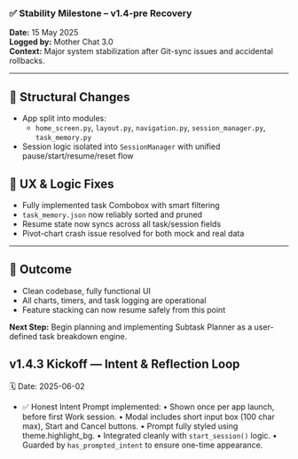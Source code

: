 ### ✅ Stability Milestone – v1.4-pre Recovery
**Date:** 15 May 2025  
**Logged by:** Mother Chat 3.0  
**Context:** Major system stabilization after Git-sync issues and accidental rollbacks.

---

## 🔧 Structural Changes
- App split into modules:
  - `home_screen.py`, `layout.py`, `navigation.py`, `session_manager.py`, `task_memory.py`
- Session logic isolated into `SessionManager` with unified pause/start/resume/reset flow

## 🧠 UX & Logic Fixes
- Fully implemented task Combobox with smart filtering
- `task_memory.json` now reliably sorted and pruned
- Resume state now syncs across all task/session fields
- Pivot-chart crash issue resolved for both mock and real data

---

## 🎯 Outcome
- Clean codebase, fully functional UI
- All charts, timers, and task logging are operational
- Feature stacking can now resume safely from this point

**Next Step:** Begin planning and implementing Subtask Planner as a user-defined task breakdown engine.
## v1.4.3 Kickoff — Intent & Reflection Loop  
🗓 Date: 2025-06-02

- ✅ Honest Intent Prompt implemented:
  • Shown once per app launch, before first Work session.
  • Modal includes short input box (100 char max), Start and Cancel buttons.
  • Prompt fully styled using theme.highlight_bg.
  • Integrated cleanly with `start_session()` logic.
  • Guarded by `has_prompted_intent` to ensure one-time appearance.
